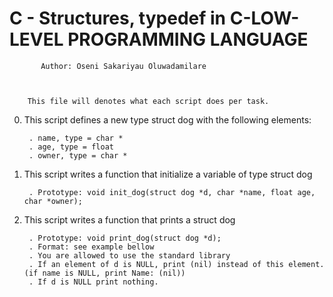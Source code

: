 #	C - Structures, typedef in C-LOW-LEVEL PROGRAMMING LANGUAGE





		   Author: Oseni Sakariyau Oluwadamilare



	    This file will denotes what each script does per task.



0. This script defines a new type struct dog with the following elements:

    	. name, type = char *
    	. age, type = float
    	. owner, type = char *


1. This script writes a function that initialize a variable of type struct dog

    	. Prototype: void init_dog(struct dog *d, char *name, float age, char *owner);


2. This script writes a function that prints a struct dog

    	. Prototype: void print_dog(struct dog *d);
    	. Format: see example bellow
    	. You are allowed to use the standard library
    	. If an element of d is NULL, print (nil) instead of this element. (if name is NULL, print Name: (nil))
    	. If d is NULL print nothing.

